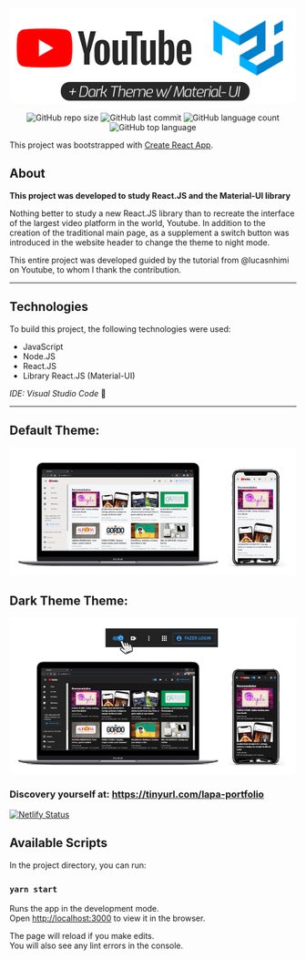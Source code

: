 <div align="center">

![YouTube Heahder](https://github.com/pedro-samo/youtube_inteface/blob/master/git_readme/header.png)

![GitHub repo size](https://img.shields.io/github/repo-size/pedro-samo/youtube_inteface) ![GitHub last commit](https://img.shields.io/github/last-commit/pedro-samo/youtube_inteface)  ![GitHub language count](https://img.shields.io/github/languages/count/pedro-samo/youtube_inteface) ![GitHub top language](https://img.shields.io/github/languages/top/pedro-samo/youtube_inteface)

</div>

This project was bootstrapped with [Create React App](https://github.com/facebook/create-react-app).


## About 

**This project was developed to study React.JS and the Material-UI library** 

Nothing better to study a new React.JS library than to recreate the interface of the largest video platform in the world, Youtube.
In addition to the creation of the traditional main page, as a supplement a switch button was introduced in the website header to change the theme to night mode.

This entire project was developed guided by the tutorial from @lucasnhimi on Youtube, to whom I thank the contribution.
__________

## Technologies

To build this project, the following technologies were used:

* JavaScript
* Node.JS
* React.JS
* Library React.JS (Material-UI)

_IDE: Visual Studio Code_ :blue_heart:
__________

## Default Theme:

![Default Theme](https://github.com/pedro-samo/youtube_inteface/blob/master/git_readme/custom_mode.png)


## Dark Theme Theme:

![Dark Theme](https://github.com/pedro-samo/youtube_inteface/blob/master/git_readme/dark_mode.png)


### Discovery yourself at: https://tinyurl.com/lapa-portfolio

[![Netlify Status](https://api.netlify.com/api/v1/badges/8707f9b4-a917-4a94-9dea-3500e65c2294/deploy-status)](https://youtube-material-ui.netlify.app/)


## Available Scripts

In the project directory, you can run:

### `yarn start`

Runs the app in the development mode.<br />
Open [http://localhost:3000](http://localhost:3000) to view it in the browser.

The page will reload if you make edits.<br />
You will also see any lint errors in the console.

